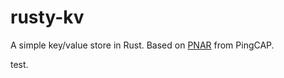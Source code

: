 # rusty-kv

A simple key/value store in Rust. Based on [PNAR](https://github.com/pingcap/talent-plan/blob/master/courses/rust/README.md) from PingCAP.

test.
